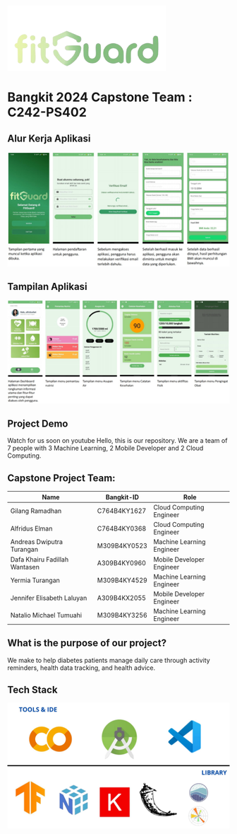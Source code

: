 ![Logo](https://raw.githubusercontent.com/natalio123/FitGuard/main/.github/fitGuard.png)
# Bangkit 2024 Capstone Team :  C242-PS402
## Alur Kerja Aplikasi 
![alur](https://raw.githubusercontent.com/natalio123/FitGuard/main/.github/alur_kerja.jpg)

## Tampilan Aplikasi
![tampilan](https://raw.githubusercontent.com/natalio123/FitGuard/main/.github/tampilan_apk.jpg)
## Project Demo
Watch for us soon on youtube
Hello, this is our repository. We are a team of 7 people with 3 Machine Learning, 2 Mobile Developer and 2 Cloud Computing.

## Capstone Project Team: 
| Name | Bangkit-ID | Role |
| ------ | ------ | ------ | 
| Gilang Ramadhan  | C764B4KY1627  | Cloud Computing Engineer |
| Alfridus Elman  | C764B4KY0368  | Cloud Computing Engineer |
| Andreas Dwiputra Turangan | M309B4KY0523  | Machine Learning Engineer |
| Dafa Khairu Fadillah Wantasen | A309B4KY0960 | Mobile Developer Engineer |
| Yermia Turangan | M309B4KY4529 | Machine Learning Engineer |
| Jennifer Elisabeth Laluyan  | A309B4KX2055 | Mobile Developer Engineer |
| Natalio Michael Tumuahi  | M309B4KY3256 | Machine Learning Engineer |

## What is the purpose of our project?
We make to help diabetes patients manage daily care through activity reminders, health data tracking, and health advice.

## Tech Stack
![tech](https://raw.githubusercontent.com/natalio123/FitGuard/main/.github/tech-stack.jpg)


